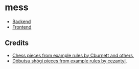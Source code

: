 # mess

* [Backend](./be)
* [Frontend](./be)

## Credits

* [Chess pieces from example rules by Cburnett and others](https://commons.wikimedia.org/wiki/Category:SVG_chess_pieces),
* [Dōbutsu shōgi pieces from example rules by cezantyl](https://www.thingiverse.com/thing:4712722),
